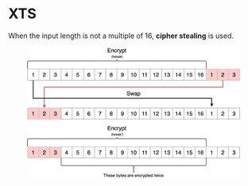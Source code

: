 # XTS

When the input length is not a multiple of 16, **cipher stealing** is used.

<center>
<img src="images/cset.png" width="85%">
</center>
